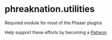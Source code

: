 # phreaknation.utilities
Required module for most of the Phaser plugins

Help support these efforts by becoming a [Patreon](https://www.patreon.com/user?u=4928922)
